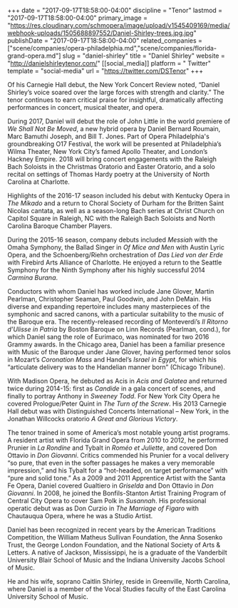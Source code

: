 +++
date = "2017-09-17T18:58:00-04:00"
discipline = "Tenor"
lastmod = "2017-09-17T18:58:00-04:00"
primary_image = "https://res.cloudinary.com/schmopera/image/upload/v1545409169/media/webhook-uploads/1505688897552/Daniel-Shirley-trees.jpg.jpg"
publishDate = "2017-09-17T18:58:00-04:00"
related_companies = ["scene/companies/opera-philadelphia.md","scene/companies/florida-grand-opera.md"]
slug = "daniel-shirley"
title = "Daniel Shirley"
website = "http://danielshirleytenor.com/"
[[social_media]]
platform = " Twitter"
template = "social-media"
url = "https://twitter.com/DSTenor"
+++

Of his Carnegie Hall debut, the New York Concert Review noted, “Daniel Shirley’s voice soared over the large forces with strength and clarity.” The tenor continues to earn critical praise for insightful, dramatically affecting performances in concert, musical theater, and opera.

During 2017, Daniel will debut the role of John Little in the world premiere of *We Shall Not Be Moved*, a new hybrid opera by Daniel Bernard Roumain, Marc Bamuthi Joseph, and Bill T. Jones.  Part of Opera Philadelphia's groundbreaking O17 Festival, the work will be presented at Philadelphia’s Wilma Theater, New York City’s famed Apollo Theater, and London’s Hackney Empire.  2018 will bring concert engagements with the Raleigh Bach Soloists in the Christmas Oratorio and Easter Oratorio, and a solo recital on settings of Thomas Hardy poetry at the University of North Carolina at Charlotte.

Highlights of the 2016-17 season included his debut with Kentucky Opera in *The Mikado* and a return to Choral Society of Durham for the Britten Saint Nicolas cantata, as well as a season-long Bach series at Christ Church on Capitol Square in Raleigh, NC with the Raleigh Bach Soloists and North Carolina Baroque Chamber Players.

During the 2015-16 season, company debuts included *Messiah* with the Omaha Symphony, the Ballad Singer in *Of Mice and Men* with Austin Lyric Opera, and the Schoenberg/Riehn orchestration of *Das Lied von der Erde* with Firebird Arts Alliance of Charlotte.  He enjoyed a return to the Seattle Symphony for the Ninth Symphony after his highly successful 2014 *Carmina Burana*.

Conductors with whom Daniel has worked include Jane Glover, Martin Pearlman, Christopher Seaman, Paul Goodwin, and John DeMain.  His diverse and expanding repertoire includes many masterpieces of the symphonic and sacred canons, with a particular suitability to the music of the Baroque era.  The recently-released recording of Monteverdi’s *Il Ritorno d’Ulisse in Patria* by Boston Baroque on Linn Records (Pearlman, cond.), for which Daniel sang the role of Eurimaco, was nominated for two 2016 Grammy awards.  In the Chicago area, Daniel has been a familiar presence with Music of the Baroque under Jane Glover, having performed tenor solos in Mozart’s *Coronation Mass* and Handel’s *Israel in Egypt*, for which his “articulate delivery was to the Handelian manner born” (Chicago Tribune).

With Madison Opera, he debuted as Acis in *Acis and Galatea* and returned twice during 2014-15: first as *Candide* in a gala concert of scenes, and finally to portray Anthony in *Sweeney Todd*.  For New York City Opera he covered Prologue/Peter Quint in *The Turn of the Screw*.  His 2013 Carnegie Hall debut was with Distinguished Concerts International – New York, in the Jonathan Willcocks oratorio *A Great and Glorious Victory*.

The tenor trained in some of America’s most notable young artist programs.  A resident artist with Florida Grand Opera from 2010 to 2012, he performed Prunier in *La Rondine* and Tybalt in *Roméo et Juliette*, and covered Don Ottavio in *Don Giovanni*.  Critics commended his Prunier for a vocal delivery “so pure, that even in the softer passages he makes a very memorable impression,” and his Tybalt for a “hot-headed, on target performance” with “pure and solid tone.”  As a 2009 and 2011 Apprentice Artist with the Santa Fe Opera, Daniel covered Gualtiero in *Griselda* and Don Ottavio in *Don Giovanni*.  In 2008, he joined the Bonfils-Stanton Artist Training Program of Central City Opera to cover Sam Polk in *Susannah*.  His professional operatic debut was as Don Curzio in *The Marriage of Figaro* with Chautauqua Opera, where he was a Studio Artist.

Daniel has been recognized in recent years by the American Traditions Competition, the William Matheus Sullivan Foundation, the Anna Sosenko Trust, the George London Foundation, and the National Society of Arts & Letters.  A native of Jackson, Mississippi, he is a graduate of the Vanderbilt University Blair School of Music and the Indiana University Jacobs School of Music.

He and his wife, soprano Caitlin Shirley, reside in Greenville, North Carolina, where Daniel is a member of the Vocal Studies faculty of the East Carolina University School of Music.
